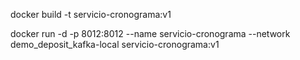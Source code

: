 docker build -t servicio-cronograma:v1

docker run -d -p 8012:8012 --name servicio-cronograma --network demo_deposit_kafka-local servicio-cronograma:v1
